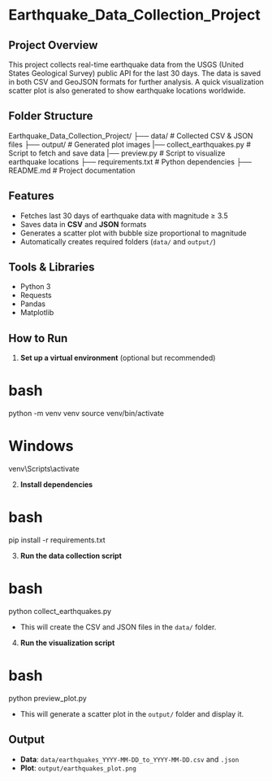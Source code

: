 # Earthquake_Data_Collection_Project

## Project Overview
This project collects real-time earthquake data from the USGS (United States Geological Survey) public API for the last 30 days. The data is saved in both CSV and GeoJSON formats for further analysis. A quick visualization scatter plot is also generated to show earthquake locations worldwide.

## Folder Structure

Earthquake\_Data\_Collection\_Project/                                                                                                                  ├── data/                                          # Collected CSV & JSON files                                                                          ├── output/                                        # Generated plot images                                                                                 |── collect_earthquakes.py                         # Script to fetch and save data                                                                         |── preview.py                                     # Script to visualize earthquake locations                                                            ├── requirements.txt                               # Python dependencies                                                                                ├── README.md                                      # Project documentation


## Features
- Fetches last 30 days of earthquake data with magnitude ≥ 3.5
- Saves data in **CSV** and **JSON** formats
- Generates a scatter plot with bubble size proportional to magnitude
- Automatically creates required folders (`data/` and `output/`)

## Tools & Libraries
- Python 3
- Requests
- Pandas
- Matplotlib

## How to Run

1. **Set up a virtual environment** (optional but recommended)
   
# bash
python -m venv venv
source venv/bin/activate
# Windows
venv\Scripts\activate

2. **Install dependencies**
   
# bash
pip install -r requirements.txt

3. **Run the data collection script**
   
# bash
python collect_earthquakes.py

* This will create the CSV and JSON files in the `data/` folder.

4. **Run the visualization script**

# bash
python preview_plot.py

* This will generate a scatter plot in the `output/` folder and display it.

## Output

* **Data**: `data/earthquakes_YYYY-MM-DD_to_YYYY-MM-DD.csv` and `.json`
* **Plot**: `output/earthquakes_plot.png`
